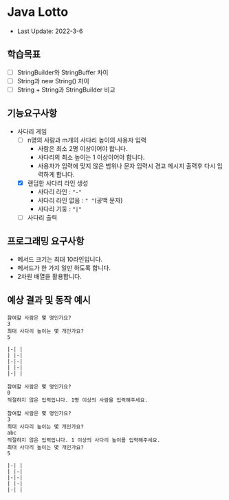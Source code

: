 # Java Lotto
- Last Update: 2022-3-6

## 학습목표
- [ ] StringBuilder와 StringBuffer 차이
- [ ] String과 new String() 차이
- [ ] String + String과 StringBuilder 비교

## 기능요구사항
- 사다리 게임
  - [ ] n명의 사람과 m개의 사다리 높이의 사용자 입력
    - 사람은 최소 2명 이상이어야 합니다.
    - 사다리의 최소 높이는 1 이상이어야 합니다.
    - 사용자가 입력에 맞지 않은 범위나 문자 입력시 경고 메시지 출력후 다시 입력하게 합니다.
  - [x] 랜덤한 사다리 라인 생성
    - 사다리 라인 : `"-"`
    - 사다리 라인 없음 : `" "`(공백 문자)
    - 사다리 기둥 : `"|"`
  - [ ] 사다리 출력

## 프로그래밍 요구사항
- 메서드 크기는 최대 10라인입니다.
- 메서드가 한 가지 일만 하도록 합니다.
- 2차원 배열을 활용합니다.

## 예상 결과 및 동작 예시
```
참여할 사람은 몇 명인가요?
3
최대 사다리 높이는 몇 개인가요?
5

|-| |
| |-|
|-|-|
| |-|
|-| |
```

```
참여할 사람은 몇 명인가요?
0
적절하지 않은 입력입니다. 1명 이상의 사람을 입력해주세요.

참여할 사람은 몇 명인가요?
3
최대 사다리 높이는 몇 개인가요?
abc
적절하지 않은 입력입니다. 1 이상의 사다리 높이를 입력해주세요.
최대 사다리 높이는 몇 개인가요?
5

|-| |
| |-|
|-|-|
| |-|
|-| |
```